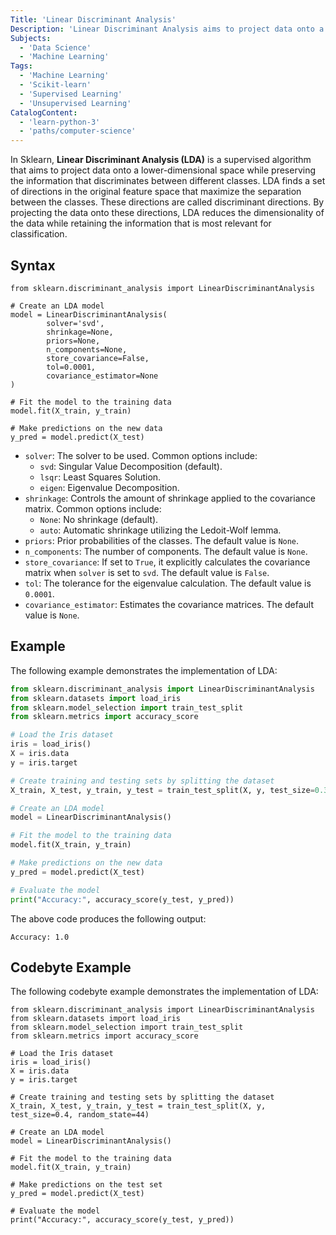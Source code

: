 ```yaml
---
Title: 'Linear Discriminant Analysis'
Description: 'Linear Discriminant Analysis aims to project data onto a lower-dimensional space while preserving the information that discriminates between different classes.'
Subjects:
  - 'Data Science'
  - 'Machine Learning'
Tags:
  - 'Machine Learning'
  - 'Scikit-learn'
  - 'Supervised Learning'
  - 'Unsupervised Learning'
CatalogContent:
  - 'learn-python-3'
  - 'paths/computer-science'
---
```


In Sklearn, **Linear Discriminant Analysis (LDA)** is a supervised algorithm that aims to project data onto a lower-dimensional space while preserving the information that discriminates between different classes. LDA finds a set of directions in the original feature space that maximize the separation between the classes. These directions are called discriminant directions. By projecting the data onto these directions, LDA reduces the dimensionality of the data while retaining the information that is most relevant for classification.

## Syntax

```pseudo
from sklearn.discriminant_analysis import LinearDiscriminantAnalysis

# Create an LDA model
model = LinearDiscriminantAnalysis(
        solver='svd',
        shrinkage=None,
        priors=None,
        n_components=None,
        store_covariance=False,
        tol=0.0001,
        covariance_estimator=None
)

# Fit the model to the training data
model.fit(X_train, y_train)

# Make predictions on the new data
y_pred = model.predict(X_test)
```

- `solver`: The solver to be used. Common options include:
  - `svd`: Singular Value Decomposition (default).
  - `lsqr`: Least Squares Solution.
  - `eigen`: Eigenvalue Decomposition.
- `shrinkage`: Controls the amount of shrinkage applied to the covariance matrix. Common options include:
  - `None`: No shrinkage (default).
  - `auto`: Automatic shrinkage utilizing the Ledoit-Wolf lemma.
- `priors`: Prior probabilities of the classes. The default value is `None`.
- `n_components`: The number of components. The default value is `None`.
- `store_covariance`: If set to `True`, it explicitly calculates the covariance matrix when `solver` is set to `svd`. The default value is `False`.
- `tol`: The tolerance for the eigenvalue calculation. The default value is `0.0001`.
- `covariance_estimator`: Estimates the covariance matrices. The default value is `None`.

## Example

The following example demonstrates the implementation of LDA:

```py
from sklearn.discriminant_analysis import LinearDiscriminantAnalysis
from sklearn.datasets import load_iris
from sklearn.model_selection import train_test_split
from sklearn.metrics import accuracy_score

# Load the Iris dataset
iris = load_iris()
X = iris.data
y = iris.target

# Create training and testing sets by splitting the dataset
X_train, X_test, y_train, y_test = train_test_split(X, y, test_size=0.3, random_state=42)

# Create an LDA model
model = LinearDiscriminantAnalysis()

# Fit the model to the training data
model.fit(X_train, y_train)

# Make predictions on the new data
y_pred = model.predict(X_test)

# Evaluate the model
print("Accuracy:", accuracy_score(y_test, y_pred))
```

The above code produces the following output:

```shell
Accuracy: 1.0
```

## Codebyte Example

The following codebyte example demonstrates the implementation of LDA:

```codebyte/python
from sklearn.discriminant_analysis import LinearDiscriminantAnalysis
from sklearn.datasets import load_iris
from sklearn.model_selection import train_test_split
from sklearn.metrics import accuracy_score

# Load the Iris dataset
iris = load_iris()
X = iris.data
y = iris.target

# Create training and testing sets by splitting the dataset
X_train, X_test, y_train, y_test = train_test_split(X, y, test_size=0.4, random_state=44)

# Create an LDA model
model = LinearDiscriminantAnalysis()

# Fit the model to the training data
model.fit(X_train, y_train)

# Make predictions on the test set
y_pred = model.predict(X_test)

# Evaluate the model
print("Accuracy:", accuracy_score(y_test, y_pred))
```
